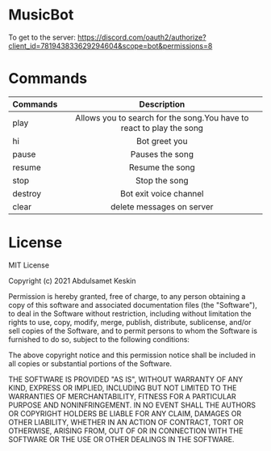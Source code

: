 # MusicBot
To get to the server:   <https://discord.com/oauth2/authorize?client_id=781943833629294604&scope=bot&permissions=8>
# Commands
| Commands              | Description                                                                 |
| -------------         |:-------------:                                                              |
| play <song name>      | Allows you to search for the song.You have to react to play the song        |
| hi                    | Bot greet you                                                               |  
| pause                 | Pauses the song                                                             |
| resume                | Resume the song                                                             |
| stop                  | Stop the song                                                               |
| destroy               | Bot exit voice channel                                                      |
| clear                 | delete messages on server                                                   |  

# License
MIT License

Copyright (c) 2021 Abdulsamet Keskin

Permission is hereby granted, free of charge, to any person obtaining a copy
of this software and associated documentation files (the "Software"), to deal
in the Software without restriction, including without limitation the rights
to use, copy, modify, merge, publish, distribute, sublicense, and/or sell
copies of the Software, and to permit persons to whom the Software is
furnished to do so, subject to the following conditions:

The above copyright notice and this permission notice shall be included in all
copies or substantial portions of the Software.

THE SOFTWARE IS PROVIDED "AS IS", WITHOUT WARRANTY OF ANY KIND, EXPRESS OR
IMPLIED, INCLUDING BUT NOT LIMITED TO THE WARRANTIES OF MERCHANTABILITY,
FITNESS FOR A PARTICULAR PURPOSE AND NONINFRINGEMENT. IN NO EVENT SHALL THE
AUTHORS OR COPYRIGHT HOLDERS BE LIABLE FOR ANY CLAIM, DAMAGES OR OTHER
LIABILITY, WHETHER IN AN ACTION OF CONTRACT, TORT OR OTHERWISE, ARISING FROM,
OUT OF OR IN CONNECTION WITH THE SOFTWARE OR THE USE OR OTHER DEALINGS IN THE
SOFTWARE.
